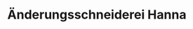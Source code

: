 ---
title: "Änderungsschneiderei Hanna"
url: /leutkirch-im-allgaeu/aenderungsschneiderei-hanna/
shop: Schneiderei
---